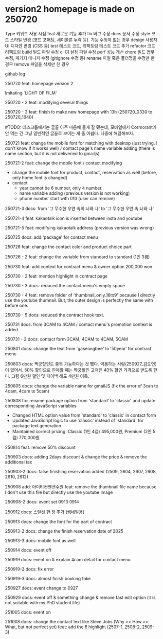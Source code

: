 # version2 homepage is made on 250720




Type        키워드	사용 시점
feat	    새로운 기능 추가
fix	        버그 수정
docs	    문서 수정
style	    코드 스타일 변경 (코드 포매팅, 세미콜론 누락 등). 기능 수정이 없는 경우
design	    사용자 UI 디자인 변경 (CSS 등)
test	    테스트 코드, 리팩토링 테스트 코드 추가
refactor	코드 리팩토링
build	    빌드 파일 수정
ci	        CI 설정 파일 수정
perf	    성능 개선
chore	    빌드 업무 수정, 패키지 매니저 수정 (gitignore 수정 등)
rename	    파일 혹은 폴더명을 수정만 한 경우
remove	    파일을 삭제만 한 경우




github log

250720
feat: homepage version 2

Imitating 'LIGHT OF FILM'


250720 - 2
feat: modifying several things 


250720 - 3
feat: finish to make new homepage with 13h (250720_0330 to 250720_1640)

#TODO: 데스크톱에서는 글꼴 아주 마음에 들게 잘 됐는데, 모바일에서 Cormorant가 안 먹는 건 그냥 일반적인 글꼴로 보이는 게 좀 아쉽다. 나중에 해결해보자.

250721
feat: change the mobile font for matching with desktop (just trying. I don't know if it works well) / contact page's name variable adding (there is name section, but it is not deliveried to gmailjs)

250721-2
feat: change the mobile font / contact modifying
- change the mobile font for product, contact, reservation as well (before, only home font is changed)
- contact 
    - year cannot be 6 number, only 4 number.
    - name variable adding (previous version is not working)
    - phone number start with 010 (user can remove)

250721-3
docs: from '그 무수한 우연 속의 너와 나' to '그 무수한 우연 속 너와 나'

250721-4
feat: kakaotalk icon is inserted between insta and youtube

250721-5
feat: modifying kakaotalk address (previous version was wrong)

250725
docs: add 'package' for contact menu

250726
feat: change the contact color and product choice part

250726 - 2
feat: change the variable from standard to standard (1인 3캠)

250730
feat: add context for contract menu & owner option 200,000 won

250730 - 2
feat: mention highlight in contract page

250730 - 3
docs: reduced the contact menu's empty space 

250730 - 4
feat: remove folder of 'thumbnail_only_16to9' because I directly use the youtube thumnail. But, the outer design is perfectly the same with before one.

250730 - 5
docs: reduced the contract hook text.

250731
docs: from 3CAM to 4CAM / contact menu's promotion context is added

250731 - 2
docs: contact form 3CAM, 4CAM to 4CAM, 5CAM

250801
docs: change the text from 'gaseongbee' to '50year' for contract menu

250803
docs: 짝궁할인도 중복 가능하다는 것 뺐다. 악용하는 사람(250927_김도연)이 있어서. 50% 할인으로 판매할 때는 짝궁할인 고객은 40% 할인 가격으로 받도록 한다. 그럼 6만원 할인 및 페이백 해도 4만원 이득.

250805
docs: change the variable name for gmailJS (fix the error of 3can to 4cam, 4cam to 5cam)

250808
fix: rename package option from 'standard' to 'classic' and update corresponding JavaScript variables
- Changed HTML option value from 'standard' to 'classic' in contact form
- Updated JavaScript logic to use 'classic' instead of 'standard' for package text generation
- Maintained correct pricing: Classic (1인 4캠) 495,000원, Premium (2인 5캠) 770,000원

250814
feat: remove 50% discount

250903
docs: adding 2days discount & change the price & remove the additional tax

250903-2
docs: false finishing reservation added (2509, 2604, 2607, 2608, 2610, 2612)

250908
add: 아이티컨벤션수원
feat: remove the thumbnail file name because I don't use this file but directly use the youtube image

250908-2
docs: event set 0913 0914

250912
docs: 스틸컷 한 장 추가 (썸네일용)

250913
docs: change the font for the part of contract

250913-2
docs: change the finish reservation date of 2025

250913-3
docs: mobile font as well

250914
docs: event off

250919
docs: event on & explain 4cam detail for contact menu

250919-2
docs: fix error

250919-3
docs: almost finish booking fake

250927
docs: event change to 0927

250929
docs: event off & something change & remove fast edit option (it is not suitable with my PhD student life)

251005
docs: event on

251008
docs: change the contact text like Steve Jobs (Why >> How >> What, but not perfect yet)
feat: add the 6 highlight (2507-1, 2508-2, 2509-3)